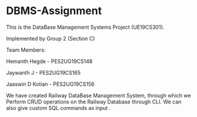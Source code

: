 # DBMS-Assignment
This is the DataBase Management Systems Project (UE19CS301).

Implemented by Group 2 (Section C)

Team Members:

Hemanth Hegde - PES2UG19CS148

Jaywanth J  - PES2UG19CS165

Jaaswin D Kotian - PES2UG19CS156

We have created Railway DataBase Management System, through which we Perform CRUD operations on the Railway Database through CLI. We can also give custom SQL commands as input .
